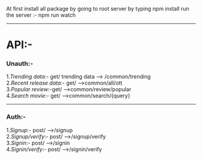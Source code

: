 At first install all package by going to root server by typing npm install
run the server :- npm run watch

---

# API:- <br/>

### Unauth:-

1._Trending data_:- get/ trending data --> /common/trending <br/> 2._Recent release data_:- get/ -->common/all/ott <br/> 3._Popular review_:-get/ -->common/review/popular <br/> 4._Search movie_:- get/ -->common/search/{query} <br/>

---

### Auth:-

1._Signup_:- post/ -->/signup <br/> 2._Signup/verify_:- post/ -->/signup/verify <br/> 3._Signin_:- post/ -->/signin <br/> 4._Signin/verify_:- post/ -->/signin/verify <br/>
